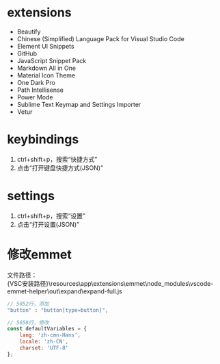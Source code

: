 # extensions
- Beautify
- Chinese (Simplified) Language Pack for Visual Studio Code
- Element UI Snippets
- GitHub
- JavaScript Snippet Pack
- Markdown All in One
- Material Icon Theme
- One Dark Pro
- Path Intellisense
- Power Mode
- Sublime Text Keymap and Settings Importer
- Vetur

# keybindings
1. ctrl+shift+p，搜索“快捷方式”
2. 点击“打开键盘快捷方式(JSON)”

# settings
1. ctrl+shift+p，搜索“设置”
2. 点击“打开设置(JSON)”

# 修改emmet

文件路径：  
{VSC安装路径}\resources\app\extensions\emmet\node_modules\vscode-emmet-helper\out\expand\expand-full.js

```js
// 5052行，添加
"button" : "button[type=button]",

// 5658行，修改
const defaultVariables = {
	lang: 'zh-cmn-Hans',
	locale: 'zh-CN',
	charset: 'UTF-8'
};
```